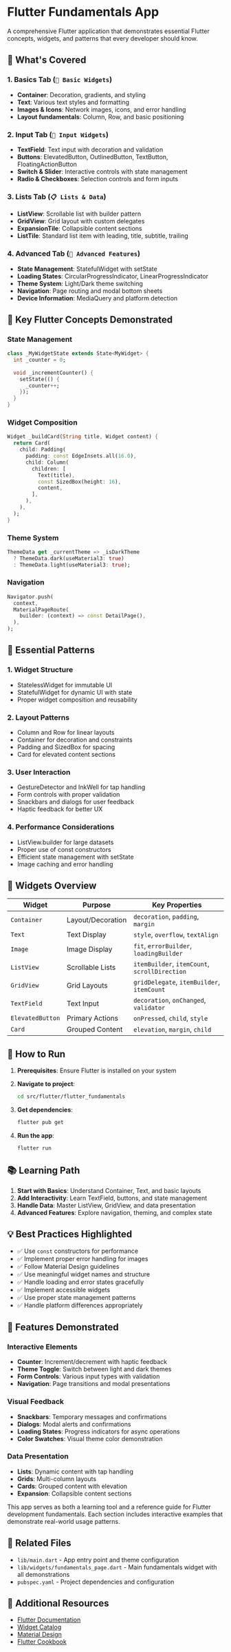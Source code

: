 # Flutter Fundamentals App

A comprehensive Flutter application that demonstrates essential Flutter concepts, widgets, and patterns that every developer should know.

## 📱 What's Covered

### 1. **Basics Tab** (`📱 Basic Widgets`)
- **Container**: Decoration, gradients, and styling
- **Text**: Various text styles and formatting
- **Images & Icons**: Network images, icons, and error handling
- **Layout fundamentals**: Column, Row, and basic positioning

### 2. **Input Tab** (`📝 Input Widgets`)
- **TextField**: Text input with decoration and validation
- **Buttons**: ElevatedButton, OutlinedButton, TextButton, FloatingActionButton
- **Switch & Slider**: Interactive controls with state management
- **Radio & Checkboxes**: Selection controls and form inputs

### 3. **Lists Tab** (`📋 Lists & Data`)
- **ListView**: Scrollable list with builder pattern
- **GridView**: Grid layout with custom delegates
- **ExpansionTile**: Collapsible content sections
- **ListTile**: Standard list item with leading, title, subtitle, trailing

### 4. **Advanced Tab** (`🚀 Advanced Features`)
- **State Management**: StatefulWidget with setState
- **Loading States**: CircularProgressIndicator, LinearProgressIndicator
- **Theme System**: Light/Dark theme switching
- **Navigation**: Page routing and modal bottom sheets
- **Device Information**: MediaQuery and platform detection

## 🚀 Key Flutter Concepts Demonstrated

### State Management
```dart
class _MyWidgetState extends State<MyWidget> {
  int _counter = 0;
  
  void _incrementCounter() {
    setState(() {
      _counter++;
    });
  }
}
```

### Widget Composition
```dart
Widget _buildCard(String title, Widget content) {
  return Card(
    child: Padding(
      padding: const EdgeInsets.all(16.0),
      child: Column(
        children: [
          Text(title),
          const SizedBox(height: 16),
          content,
        ],
      ),
    ),
  );
}
```

### Theme System
```dart
ThemeData get _currentTheme => _isDarkTheme 
  ? ThemeData.dark(useMaterial3: true) 
  : ThemeData.light(useMaterial3: true);
```

### Navigation
```dart
Navigator.push(
  context,
  MaterialPageRoute(
    builder: (context) => const DetailPage(),
  ),
);
```

## 🎯 Essential Patterns

### 1. **Widget Structure**
- StatelessWidget for immutable UI
- StatefulWidget for dynamic UI with state
- Proper widget composition and reusability

### 2. **Layout Patterns**
- Column and Row for linear layouts
- Container for decoration and constraints
- Padding and SizedBox for spacing
- Card for elevated content sections

### 3. **User Interaction**
- GestureDetector and InkWell for tap handling
- Form controls with proper validation
- Snackbars and dialogs for user feedback
- Haptic feedback for better UX

### 4. **Performance Considerations**
- ListView.builder for large datasets
- Proper use of const constructors
- Efficient state management with setState
- Image caching and error handling

## 📱 Widgets Overview

| Widget | Purpose | Key Properties |
|--------|---------|----------------|
| `Container` | Layout/Decoration | `decoration`, `padding`, `margin` |
| `Text` | Text Display | `style`, `overflow`, `textAlign` |
| `Image` | Image Display | `fit`, `errorBuilder`, `loadingBuilder` |
| `ListView` | Scrollable Lists | `itemBuilder`, `itemCount`, `scrollDirection` |
| `GridView` | Grid Layouts | `gridDelegate`, `itemBuilder`, `itemCount` |
| `TextField` | Text Input | `decoration`, `onChanged`, `validator` |
| `ElevatedButton` | Primary Actions | `onPressed`, `child`, `style` |
| `Card` | Grouped Content | `elevation`, `margin`, `child` |

## 🔧 How to Run

1. **Prerequisites**: Ensure Flutter is installed on your system

2. **Navigate to project**: 
   ```bash
   cd src/flutter/flutter_fundamentals
   ```
3. **Get dependencies**: 
   ```bash
   flutter pub get
   ```
4. **Run the app**: 
   ```bash
   flutter run
   ```

## 📚 Learning Path

1. **Start with Basics**: Understand Container, Text, and basic layouts
2. **Add Interactivity**: Learn TextField, buttons, and state management
3. **Handle Data**: Master ListView, GridView, and data presentation
4. **Advanced Features**: Explore navigation, theming, and complex state

## 💡 Best Practices Highlighted

- ✅ Use `const` constructors for performance
- ✅ Implement proper error handling for images
- ✅ Follow Material Design guidelines
- ✅ Use meaningful widget names and structure
- ✅ Handle loading and error states gracefully
- ✅ Implement accessible widgets
- ✅ Use proper state management patterns
- ✅ Handle platform differences appropriately

## 🎨 Features Demonstrated

### Interactive Elements
- **Counter**: Increment/decrement with haptic feedback
- **Theme Toggle**: Switch between light and dark themes
- **Form Controls**: Various input types with validation
- **Navigation**: Page transitions and modal presentations

### Visual Feedback
- **Snackbars**: Temporary messages and confirmations
- **Dialogs**: Modal alerts and confirmations
- **Loading States**: Progress indicators for async operations
- **Color Swatches**: Visual theme color demonstration

### Data Presentation
- **Lists**: Dynamic content with tap handling
- **Grids**: Multi-column layouts
- **Cards**: Grouped content with elevation
- **Expansion**: Collapsible content sections

This app serves as both a learning tool and a reference guide for Flutter development fundamentals. Each section includes interactive examples that demonstrate real-world usage patterns.

## 🔗 Related Files

- `lib/main.dart` - App entry point and theme configuration
- `lib/widgets/fundamentals_page.dart` - Main fundamentals widget with all demonstrations
- `pubspec.yaml` - Project dependencies and configuration

## 📖 Additional Resources

- [Flutter Documentation](https://docs.flutter.dev/)
- [Widget Catalog](https://docs.flutter.dev/development/ui/widgets)
- [Material Design](https://material.io/design)
- [Flutter Cookbook](https://docs.flutter.dev/cookbook)
